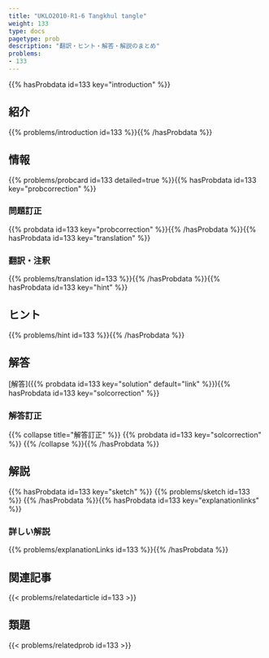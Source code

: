 ```yaml
---
title: "UKLO2010-R1-6 Tangkhul tangle"
weight: 133
type: docs
pagetype: prob
description: "翻訳・ヒント・解答・解説のまとめ"
problems: 
- 133
---
```


{{% hasProbdata id=133 key="introduction" %}}

## 紹介

{{% problems/introduction id=133 %}}{{% /hasProbdata %}}

## 情報

{{% problems/probcard id=133 detailed=true %}}{{% hasProbdata id=133 key="probcorrection" %}}

### 問題訂正

{{% probdata id=133 key="probcorrection" %}}{{% /hasProbdata %}}{{% hasProbdata id=133 key="translation" %}}

### 翻訳・注釈

{{% problems/translation id=133 %}}{{% /hasProbdata %}}{{% hasProbdata id=133 key="hint" %}}

## ヒント

{{% problems/hint id=133 %}}{{% /hasProbdata %}}

## 解答

[解答]({{% probdata id=133 key="solution" default="link" %}}){{% hasProbdata id=133 key="solcorrection" %}}

### 解答訂正

{{% collapse title="解答訂正" %}}
{{% probdata id=133 key="solcorrection" %}}
{{% /collapse %}}{{% /hasProbdata %}}

## 解説

{{% hasProbdata id=133 key="sketch" %}}
{{% problems/sketch id=133 %}}
{{% /hasProbdata %}}{{% hasProbdata id=133 key="explanationlinks" %}}

### 詳しい解説

{{% problems/explanationLinks id=133 %}}{{% /hasProbdata %}}

## 関連記事

{{< problems/relatedarticle id=133 >}}

## 類題

{{< problems/relatedprob id=133 >}}
